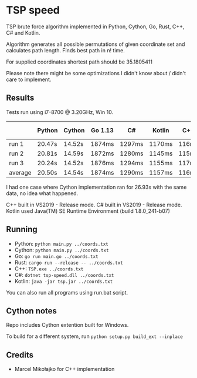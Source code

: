 # TSP speed

TSP brute force algorithm implemented in Python, Cython, Go, Rust, C++, C# and Kotlin.

Algorithm generates all possible permutations of given coordinate set and calculates path length. Finds best path in n! time.

For supplied coordinates shortest path should be 35.1805411

Please note there might be some optimizations I didn't know about / didn't care to implement.

## Results

Tests run using i7-8700 @ 3.20GHz, Win 10.

|                 | Python | Cython | Go 1.13 |  C#  |Kotlin| C++ | Rust 1.41 |
|-----------------|--------|--------|---------|------|------|-----|-----------|
| run 1           | 20.47s | 14.52s | 1874ms  |1297ms|1170ms|116ms|    55ms   |
| run 2           | 20.81s | 14.59s | 1872ms  |1280ms|1145ms|115ms|    55ms   |
| run 3           | 20.24s | 14.52s | 1876ms  |1294ms|1155ms|117ms|    55ms   |
| average         | 20.50s | 14.54s | 1874ms  |1290ms|1157ms|116ms|    55ms   |

I had one case where Cython implementation ran for 26.93s with the same data, no idea what happened.

C++ built in VS2019 - Release mode.
C# built in VS2019 - Release mode.
Kotlin used Java(TM) SE Runtime Environment (build 1.8.0_241-b07)

## Running

* Python: `python main.py ../coords.txt`
* Cython: `python main.py ../coords.txt`
* Go: `go run main.go ../coords.txt`
* Rust: `cargo run --release -- ../coords.txt`
* C++: `TSP.exe ../coords.txt`
* C#: `dotnet tsp-speed.dll ../coords.txt`
* Kotlin: `java -jar tsp.jar ../coords.txt`

You can also run all programs using run.bat script.

## Cython notes

Repo includes Cython extention built for Windows.

To build for a different system, run `python setup.py build_ext --inplace`

## Credits
* Marcel Mikołajko for C++ implementation

